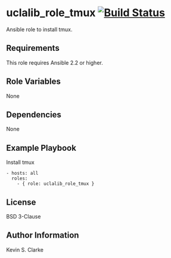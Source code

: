 # uclalib_role_tmux [![Build Status](https://travis-ci.org/UCLALibrary/uclalib_role_tmux.svg?branch=master)](https://travis-ci.org/UCLALibrary/uclalib_role_tmux)

Ansible role to install tmux.

Requirements
------------

This role requires Ansible 2.2 or higher.

Role Variables
--------------

None

Dependencies
------------

None

Example Playbook
----------------

Install tmux
```
- hosts: all
  roles:
    - { role: uclalib_role_tmux }
```

License
-------

BSD 3-Clause

Author Information
------------------

Kevin S. Clarke
